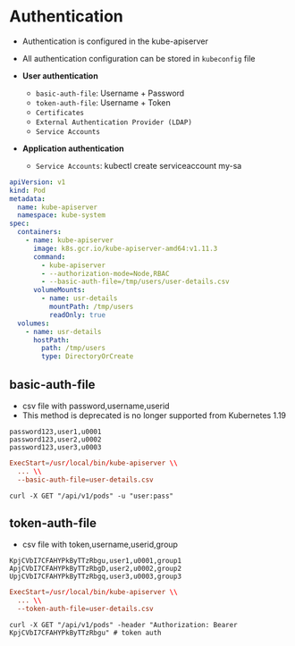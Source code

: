 # Authentication

- Authentication is configured in the kube-apiserver
- All authentication configuration can be stored in `kubeconfig` file

- **User authentication**

  - `basic-auth-file`: Username + Password
  - `token-auth-file`: Username + Token
  - `Certificates`
  - `External Authentication Provider (LDAP)`
  - `Service Accounts`

- **Application authentication**
  - `Service Accounts`: kubectl create serviceaccount my-sa

```yaml
apiVersion: v1
kind: Pod
metadata:
  name: kube-apiserver
  namespace: kube-system
spec:
  containers:
    - name: kube-apiserver
      image: k8s.gcr.io/kube-apiserver-amd64:v1.11.3
      command:
        - kube-apiserver
        - --authorization-mode=Node,RBAC
        - --basic-auth-file=/tmp/users/user-details.csv
      volumeMounts:
        - name: usr-details
          mountPath: /tmp/users
          readOnly: true
  volumes:
    - name: usr-details
      hostPath:
        path: /tmp/users
        type: DirectoryOrCreate
```

## basic-auth-file

- csv file with password,username,userid
- This method is deprecated is no longer supported from Kubernetes 1.19

```csv
password123,user1,u0001
password123,user2,u0002
password123,user3,u0003
```

```conf
ExecStart=/usr/local/bin/kube-apiserver \\
  ... \\
  --basic-auth-file=user-details.csv
```

```shell
curl -X GET "/api/v1/pods" -u "user:pass"
```

## token-auth-file

- csv file with token,username,userid,group

```csv
KpjCVbI7CFAHYPkByTTzRbgu,user1,u0001,group1
ApjCVbI7CFAHYPkByTTzRbgD,user2,u0002,group2
UpjCVbI7CFAHYPkByTTzRbgq,user3,u0003,group3
```

```conf
ExecStart=/usr/local/bin/kube-apiserver \\
  ... \\
  --token-auth-file=user-details.csv
```

```shell
curl -X GET "/api/v1/pods" -header "Authorization: Bearer KpjCVbI7CFAHYPkByTTzRbgu" # token auth
```
